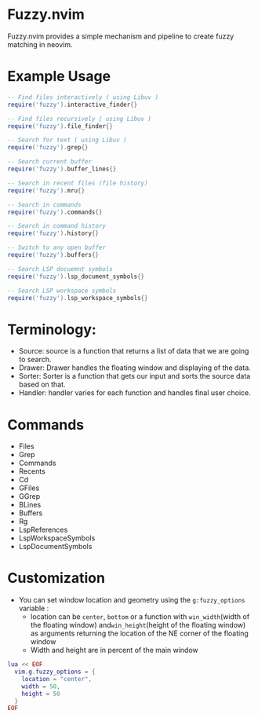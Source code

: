 # Fuzzy.nvim
Fuzzy.nvim provides a simple mechanism and pipeline to create fuzzy matching in neovim.

# Example Usage
```lua
-- Find files interactively ( using Libuv )
require('fuzzy').interactive_finder{}

-- Find files recursively ( using Libuv )
require('fuzzy').file_finder{}

-- Search for text ( using Libuv )
require('fuzzy').grep{}

-- Search current buffer
require('fuzzy').buffer_lines{}

-- Search in recent files (file history)
require('fuzzy').mru{}

-- Search in commands
require('fuzzy').commands{}

-- Search in command history
require('fuzzy').history{}

-- Switch to any open buffer
require('fuzzy').buffers{}

-- Search LSP docuemnt symbols
require('fuzzy').lsp_document_symbols{}

-- Search LSP workspace symbols
require('fuzzy').lsp_workspace_symbols{}

```

# Terminology:
- Source: source is a function that returns a list of data that we are going to search.
- Drawer: Drawer handles the floating window and displaying of the data.
- Sorter: Sorter is a function that gets our input and sorts the source data based on that.
- Handler: handler varies for each function and handles final user choice.

# Commands
- Files
- Grep
- Commands
- Recents
- Cd
- GFiles
- GGrep
- BLines
- Buffers
- Rg
- LspReferences
- LspWorkspaceSymbols
- LspDocumentSymbols

# Customization 
- You can set window location and geometry using the `g:fuzzy_options` variable :
  - location can be `center`, `bottom` or a function with `win_width`(width of the floating window) and`win_height`(height of the floating window) as arguments returning the location of the NE corner of the floating window
  - Width and height are in percent of the main window

```lua
lua << EOF
  vim.g.fuzzy_options = {
    location = "center",
    width = 50,
    height = 50
  }
EOF
```
